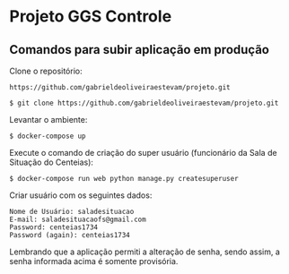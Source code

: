 # Projeto GGS Controle

## Comandos para subir aplicação em produção

Clone o repositório:

```
https://github.com/gabrieldeoliveiraestevam/projeto.git
```

```
$ git clone https://github.com/gabrieldeoliveiraestevam/projeto.git
```

Levantar o ambiente:

```
$ docker-compose up
```

Execute o comando de criação do super usuário (funcionário da Sala de Situação do Centeias):

```
$ docker-compose run web python manage.py createsuperuser
```

Criar usuário com os seguintes dados:

```
Nome de Usuário: saladesituacao
E-mail: saladesituacaofs@gmail.com
Password: centeias1734
Password (again): centeias1734
```

Lembrando que a aplicação permiti a alteração de senha, sendo assim, a senha informada acima é somente provisória.
